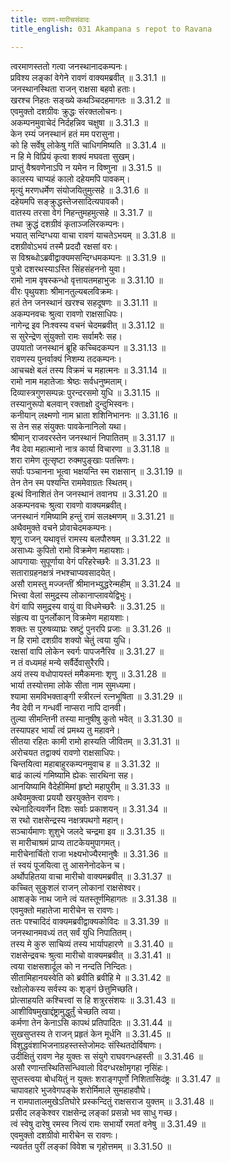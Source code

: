 ```yaml
---
title: रावण-मारीचसंवादः
title_english: 031 Akampana s repot to Ravana

---
```

<div class="audioEmbed"  caption="श्रीराम-हरिसीताराममूर्ति-घनपाठिभ्यां वचनम्" src="https://archive.org/download/Ramayana-recitation-Sriram-harisItArAmamUrti-Ghanapaati-v2/Kanda_3/Kanda_3_ARK-031-Ravana_Maaricha_Samvadhaha.mp3"></div>

त्वरमाणस्ततो गत्वा जनस्थानादकम्पनः।  
प्रविश्य लङ्कां वेगेने रावणं वाक्यमब्रवीत् ॥ 3.31.1 ॥   
जनस्थानस्थिता राजन् राक्षसा बहवो हताः।  
खरश्च निहतः सङ्ख्ये कथञ्चिदहमागतः ॥ 3.31.2 ॥   
एवमुक्तो दशग्रीवः क्रुद्धः संरक्तलोचनः।  
अकम्पनमुवाचेदं निर्दहन्निव चक्षुषा ॥ 3.31.3 ॥   
केन रम्यं जनस्थानं हतं मम परासुना।  
को हि सर्वेषु लोकेषु गतिं चाधिगमिष्यति ॥ 3.31.4 ॥   
न हि मे विप्रियं कृत्वा शक्यं मघवता सुखम्।  
प्राप्तुं वैश्रवणेनाऽपि न यमेन न विष्णुना ॥ 3.31.5 ॥   
कालस्य चाप्यहं कालो दहेयमपि पावकम्।  
मृत्युं मरणधर्मेण संयोजयितुमुत्सहे ॥ 3.31.6 ॥   
दहेयमपि सङ्क्रुद्धस्तेजसादित्यपावकौ।  
वातस्य तरसा वेगं निहन्तुमहमुत्सहे ॥ 3.31.7 ॥   
तथा क्रुद्धं दशग्रीवं कृताञ्जलिरकम्पनः।  
भयात् सन्दिग्धया वाचा रावणं याचतेऽभयम् ॥ 3.31.8 ॥   
दशग्रीवोऽभयं तस्मै प्रददौ रक्षसां वरः।  
स विश्रब्धोऽब्रवीद्वाक्यमसन्दिग्धमकम्पनः ॥ 3.31.9 ॥   
पुत्रो दशरथस्याऽस्ति सिंहसंहननो युवा।  
रामो नाम वृषस्कन्धो वृत्तायतमहाभुजः ॥ 3.31.10 ॥   
वीरः पृथुयशाः श्रीमानतुल्यबलविक्रमः।  
हतं तेन जनस्थानं खरश्च सहदूषणः ॥ 3.31.11 ॥   
अकम्पनवचः श्रुत्वा रावणो राक्षसाधिपः।  
नागेन्द्र इव निःश्वस्य वचनं चेदमब्रवीत् ॥ 3.31.12 ॥   
स सुरेन्द्रेण सुंयुक्तो रामः सर्वामरैः सह।  
उपयातो जनस्थानं ब्रूहि कच्चिदकम्पन ॥ 3.31.13 ॥   
रावणस्य पुनर्वाक्यं निशम्य तदकम्पनः।  
आचचक्षे बलं तस्य विक्रमं च महात्मनः ॥ 3.31.14 ॥   
रामो नाम महातेजाः श्रेष्ठः सर्वधनुष्मताम्।  
दिव्यास्त्रगुणसम्पन्नः पुरन्दरसमो युधि ॥ 3.31.15 ॥   
तस्यानुरूपो बलवान् रक्ताक्षो दुन्दुभिस्वनः।  
कनीयान् लक्ष्मणो नाम भ्राता शशिनिभाननः ॥ 3.31.16 ॥   
स तेन सह संयुक्तः पावकेनानिलो यथा।  
श्रीमान् राजवरस्तेन जनस्थानं निपातितम् ॥ 3.31.17 ॥   
नैव देवा महात्मानो नात्र कार्या विचारणा ॥ 3.31.18 ॥   
शरा रामेण तूत्सृष्टा रुक्मपुङ्खाः पतत्त्रिणः।  
सर्पाः पञ्चानना भूत्वा भक्षयन्ति स्म राक्षसान् ॥ 3.31.19 ॥   
तेन तेन स्म पश्यन्ति राममेवाग्रतः स्थितम्।  
इत्थं विनाशितं तेन जनस्थानं तवानघ ॥ 3.31.20 ॥   
अकम्पनवचः श्रुत्वा रावणो वाक्यमब्रवीत्।  
जनस्थानं गमिष्यामि हन्तुं रामं सलक्ष्मणम् ॥ 3.31.21 ॥   
अथैवमुक्ते वचने प्रोवाचेदमकम्पनः।  
शृणु राजन् यथावृत्तं रामस्य बलपौरुषम् ॥ 3.31.22 ॥   
असाध्यः कुपितो रामो विक्रमेण महायशाः।  
आपगायाः सुपूर्णाया वेगं परिहरेच्छरैः ॥ 3.31.23 ॥   
सताराग्रहनक्षत्रं नभश्चाप्यवसादयेत्।  
असौ रामस्तु मज्जन्तीं श्रीमानभ्युद्धरेन्महीम् ॥ 3.31.24 ॥   
भित्त्वा वेलां समुद्रस्य लोकानाप्लावयेद्विभुः।  
वेगं वापि समुद्रस्य वायुं वा विधमेच्छरैः ॥ 3.31.25 ॥   
संहृत्य वा पुनर्लोकान् विक्रमेण महायशाः।  
शक्तः स पुरुषव्याघ्रः स्रष्टुं पुनरपि प्रजाः ॥ 3.31.26 ॥   
न हि रामो दशग्रीव शक्यो चेतुं त्वया युधि।  
रक्षसां वापि लोकेन स्वर्गः पापजनैरिव ॥ 3.31.27 ॥   
न तं वध्यमहं मन्ये सर्वैर्देवासुरैरपि।  
अयं तस्य वधोपायस्तं ममैकमनाः शृणु ॥ 3.31.28 ॥   
भार्या तस्योत्तमा लोके सीता नाम सुमध्यमा।  
श्यामा समविभक्ताङ्गी स्त्रीरत्नं रत्नभूषिता ॥ 3.31.29 ॥   
नैव देवी न गन्धर्वी नाप्सरा नापि दानवी।  
तुल्या सीमन्तिनी तस्या मानुषीषु कुतो भवेत् ॥ 3.31.30 ॥   
तस्यापहर भार्यां त्वं प्रमथ्य तु महावने।  
सीतया रहितः कामी रामो हास्यति जीवितम् ॥ 3.31.31 ॥   
अरोचयत तद्वाक्यं रावणो राक्षसाधिपः।  
चिन्तयित्वा महाबाहुरकम्पनमुवाच ह ॥ 3.31.32 ॥   
बाढं काल्यं गमिष्यामि ह्येकः सारथिना सह।  
आनयिष्यामि वैदेहीमिमां हृष्टो महापुरीम् ॥ 3.31.33 ॥   
अथैवमुक्त्वा प्रययौ खरयुक्तेन रावणः।  
रथेनादित्यवर्णेन दिशः सर्वाः प्रकाशयन् ॥ 3.31.34 ॥   
स रथो राक्षसेन्द्रस्य नक्षत्रपथगो महान्।  
सञ्चार्यमाणः शुशुभे जलदे चन्द्रमा इव ॥ 3.31.35 ॥   
स मारीचाश्रमं प्राप्य ताटकेयमुपागमत्।  
मारीचेनार्चितो राजा भक्ष्यभोज्यैरमानुषैः ॥ 3.31.36 ॥   
तं स्वयं पूजयित्वा तु आसनेनोदकेन च।  
अर्थोपहितया वाचा मारीचो वाक्यमब्रवीत् ॥ 3.31.37 ॥   
कच्चित् सुकुशलं राजन् लोकानां राक्षसेश्वर।  
आशङ्के नाथ जाने त्वं यतस्तूर्णमिहागतः ॥ 3.31.38 ॥   
एवमुक्तो महातेजा मारीचेन स रावणः।  
ततः पश्चादिदं वाक्यमब्रवीद्वाक्यकोविदः ॥ 3.31.39 ॥   
जनस्थानमवध्यं तत् सर्वं युधि निपातितम्।  
तस्य मे कुरु साचिव्यं तस्य भार्यापहारणे ॥ 3.31.40 ॥   
राक्षसेन्द्रवचः श्रुत्वा मारीचो वाक्यमब्रवीत् ॥ 3.31.41 ॥   
त्वया राक्षसशार्दूल को न नन्दति निन्दितः।  
सीतामिहानयस्वेति को ब्रवीति ब्रवीहि मे ॥ 3.31.42 ॥   
रक्षोलोकस्य सर्वस्य कः शृङ्गं छेत्तुमिच्छति।  
प्रोत्साहयति कश्चित्त्वां स हि शत्रुरसंशयः ॥ 3.31.43 ॥   
आशीविषमुखाद्दंष्ट्रामुद्धुर्तुं चेच्छति त्वया।  
कर्मणा तेन केनाऽसि कापथं प्रतिपादितः ॥ 3.31.44 ॥   
सुखसुप्तस्य ते राजन् प्रहृतं केन मूर्धनि ॥ 3.31.45 ॥   
विशुद्धवंशाभिजनाग्रहस्तस्तेजोमदः संस्थितदोर्विषाणः।  
उदीक्षितुं रावण नेह युक्तः स संयुगे राघवगन्धहस्ती ॥ 3.31.46 ॥   
असौ रणान्तस्थितिसन्धिवालो विदग्धरक्षोमृगहा नृसिंहः।  
सुप्तस्त्वया बोधयितुं न युक्तः शराङ्गपूर्णो निशितासिदंष्ट्रः ॥ 3.31.47 ॥   
चापावहारे भुजवेगपङ्के शरोर्मिमाले सुमहाहवौघे।  
न रामपातालमुखेऽतिघोरे प्रस्कन्दितुं राक्षसराज युक्तम् ॥ 3.31.48 ॥   
प्रसीद लङ्केश्वर राक्षसेन्द्र लङ्कां प्रसन्नो भव साधु गच्छ।  
त्वं स्वेषु दारेषु रमस्व नित्यं रामः सभार्यो रमतां वनेषु ॥ 3.31.49 ॥   
एवमुक्तो दशग्रीवो मारीचेन स रावणः।  
न्यवर्तत पुरीं लङ्कां विवेश च गृहोत्तमम् ॥ 3.31.50 ॥   